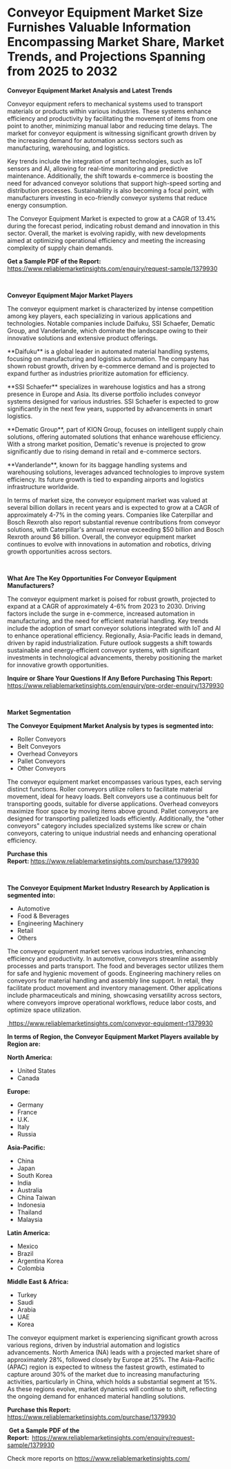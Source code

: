 <p><h1>Conveyor Equipment Market Size Furnishes Valuable Information Encompassing Market Share, Market Trends, and Projections Spanning from 2025 to 2032</h1></p><p><strong>Conveyor Equipment Market Analysis and Latest Trends</strong></p>
<p><p>Conveyor equipment refers to mechanical systems used to transport materials or products within various industries. These systems enhance efficiency and productivity by facilitating the movement of items from one point to another, minimizing manual labor and reducing time delays. The market for conveyor equipment is witnessing significant growth driven by the increasing demand for automation across sectors such as manufacturing, warehousing, and logistics. </p><p>Key trends include the integration of smart technologies, such as IoT sensors and AI, allowing for real-time monitoring and predictive maintenance. Additionally, the shift towards e-commerce is boosting the need for advanced conveyor solutions that support high-speed sorting and distribution processes. Sustainability is also becoming a focal point, with manufacturers investing in eco-friendly conveyor systems that reduce energy consumption. </p><p>The Conveyor Equipment Market is expected to grow at a CAGR of 13.4% during the forecast period, indicating robust demand and innovation in this sector. Overall, the market is evolving rapidly, with new developments aimed at optimizing operational efficiency and meeting the increasing complexity of supply chain demands.</p></p>
<p><strong>Get a Sample PDF of the Report:&nbsp;</strong> <a href="https://www.reliablemarketinsights.com/enquiry/request-sample/1379930?utm_campaign=2458&utm_medium=2&utm_source=Github&utm_content=ia&utm_term=21022025&utm_id=conveyor-equipment">https://www.reliablemarketinsights.com/enquiry/request-sample/1379930</a></p>
<p>&nbsp;</p>
<p><strong>Conveyor Equipment Major Market Players</strong></p>
<p><p>The conveyor equipment market is characterized by intense competition among key players, each specializing in various applications and technologies. Notable companies include Daifuku, SSI Schaefer, Dematic Group, and Vanderlande, which dominate the landscape owing to their innovative solutions and extensive product offerings.</p><p>**Daifuku** is a global leader in automated material handling systems, focusing on manufacturing and logistics automation. The company has shown robust growth, driven by e-commerce demand and is projected to expand further as industries prioritize automation for efficiency.</p><p>**SSI Schaefer** specializes in warehouse logistics and has a strong presence in Europe and Asia. Its diverse portfolio includes conveyor systems designed for various industries. SSI Schaefer is expected to grow significantly in the next few years, supported by advancements in smart logistics.</p><p>**Dematic Group**, part of KION Group, focuses on intelligent supply chain solutions, offering automated solutions that enhance warehouse efficiency. With a strong market position, Dematic's revenue is projected to grow significantly due to rising demand in retail and e-commerce sectors.</p><p>**Vanderlande**, known for its baggage handling systems and warehousing solutions, leverages advanced technologies to improve system efficiency. Its future growth is tied to expanding airports and logistics infrastructure worldwide.</p><p>In terms of market size, the conveyor equipment market was valued at several billion dollars in recent years and is expected to grow at a CAGR of approximately 4-7% in the coming years. Companies like Caterpillar and Bosch Rexroth also report substantial revenue contributions from conveyor solutions, with Caterpillar's annual revenue exceeding $50 billion and Bosch Rexroth around $6 billion. Overall, the conveyor equipment market continues to evolve with innovations in automation and robotics, driving growth opportunities across sectors.</p></p>
<p>&nbsp;</p>
<p><strong>What Are The Key Opportunities For Conveyor Equipment Manufacturers?</strong></p>
<p><p>The conveyor equipment market is poised for robust growth, projected to expand at a CAGR of approximately 4-6% from 2023 to 2030. Driving factors include the surge in e-commerce, increased automation in manufacturing, and the need for efficient material handling. Key trends include the adoption of smart conveyor solutions integrated with IoT and AI to enhance operational efficiency. Regionally, Asia-Pacific leads in demand, driven by rapid industrialization. Future outlook suggests a shift towards sustainable and energy-efficient conveyor systems, with significant investments in technological advancements, thereby positioning the market for innovative growth opportunities.</p></p>
<p><strong>Inquire or Share Your Questions If Any Before Purchasing This Report:</strong> <a href="https://www.reliablemarketinsights.com/enquiry/pre-order-enquiry/1379930?utm_campaign=2458&utm_medium=2&utm_source=Github&utm_content=ia&utm_term=21022025&utm_id=conveyor-equipment">https://www.reliablemarketinsights.com/enquiry/pre-order-enquiry/1379930</a></p>
<p>&nbsp;</p>
<p><strong>Market Segmentation</strong></p>
<p><strong>The Conveyor Equipment Market Analysis by types is segmented into:</strong></p>
<p><ul><li>Roller Conveyors</li><li>Belt Conveyors</li><li>Overhead Conveyors</li><li>Pallet Conveyors</li><li>Other Conveyors</li></ul></p>
<p><p>The conveyor equipment market encompasses various types, each serving distinct functions. Roller conveyors utilize rollers to facilitate material movement, ideal for heavy loads. Belt conveyors use a continuous belt for transporting goods, suitable for diverse applications. Overhead conveyors maximize floor space by moving items above ground. Pallet conveyors are designed for transporting palletized loads efficiently. Additionally, the "other conveyors" category includes specialized systems like screw or chain conveyors, catering to unique industrial needs and enhancing operational efficiency.</p></p>
<p><strong>Purchase this Report:&nbsp;</strong><a href="https://www.reliablemarketinsights.com/purchase/1379930?utm_campaign=2458&utm_medium=2&utm_source=Github&utm_content=ia&utm_term=21022025&utm_id=conveyor-equipment">https://www.reliablemarketinsights.com/purchase/1379930</a></p>
<p>&nbsp;</p>
<p><strong>The Conveyor Equipment Market Industry Research by Application is segmented into:</strong></p>
<p><ul><li>Automotive</li><li>Food & Beverages</li><li>Engineering Machinery</li><li>Retail</li><li>Others</li></ul></p>
<p><p>The conveyor equipment market serves various industries, enhancing efficiency and productivity. In automotive, conveyors streamline assembly processes and parts transport. The food and beverages sector utilizes them for safe and hygienic movement of goods. Engineering machinery relies on conveyors for material handling and assembly line support. In retail, they facilitate product movement and inventory management. Other applications include pharmaceuticals and mining, showcasing versatility across sectors, where conveyors improve operational workflows, reduce labor costs, and optimize space utilization.</p></p>
<p><a href="https://www.reliablemarketinsights.com/conveyor-equipment-r1379930?utm_campaign=2458&utm_medium=2&utm_source=Github&utm_content=ia&utm_term=21022025&utm_id=conveyor-equipment">&nbsp;https://www.reliablemarketinsights.com/conveyor-equipment-r1379930</a></p>
<p><strong>In terms of Region, the Conveyor Equipment Market Players available by Region are:</strong></p>
<p>
    <p> <strong> North America: </strong>
        <ul>
            <li>United States</li>
            <li>Canada</li>
        </ul>
        </p> 
    <p> <strong> Europe: </strong>
        <ul>
            <li>Germany</li>
            <li>France</li>
            <li>U.K.</li>
            <li>Italy</li>
            <li>Russia</li>
        </ul>
        </p> 
    <p> <strong> Asia-Pacific: </strong>
        <ul>
            <li>China</li>
            <li>Japan</li>
            <li>South Korea</li>
            <li>India</li>
            <li>Australia</li>
            <li>China Taiwan</li>
            <li>Indonesia</li>
            <li>Thailand</li>
            <li>Malaysia</li>
        </ul>
        </p> 
    <p> <strong> Latin America: </strong>
        <ul>
            <li>Mexico</li>
            <li>Brazil</li>
            <li>Argentina Korea</li>
            <li>Colombia</li>
        </ul>
        </p> 
    <p> <strong> Middle East & Africa: </strong>
        <ul>
            <li>Turkey</li>
            <li>Saudi</li>
            <li>Arabia</li>
            <li>UAE</li>
            <li>Korea</li>
        </ul>
    </p>
    </p>
<p><p>The conveyor equipment market is experiencing significant growth across various regions, driven by industrial automation and logistics advancements. North America (NA) leads with a projected market share of approximately 28%, followed closely by Europe at 25%. The Asia-Pacific (APAC) region is expected to witness the fastest growth, estimated to capture around 30% of the market due to increasing manufacturing activities, particularly in China, which holds a substantial segment at 15%. As these regions evolve, market dynamics will continue to shift, reflecting the ongoing demand for enhanced material handling solutions.</p></p>
<p><strong>Purchase this Report: </strong><a href="https://www.reliablemarketinsights.com/purchase/1379930?utm_campaign=2458&utm_medium=2&utm_source=Github&utm_content=ia&utm_term=21022025&utm_id=conveyor-equipment">https://www.reliablemarketinsights.com/purchase/1379930</a></p>
<p>&nbsp;<strong>Get a Sample PDF of the Report:&nbsp;&nbsp;</strong><a href="https://www.reliablemarketinsights.com/enquiry/request-sample/1379930?utm_campaign=2458&utm_medium=2&utm_source=Github&utm_content=ia&utm_term=21022025&utm_id=conveyor-equipment">https://www.reliablemarketinsights.com/enquiry/request-sample/1379930</a></p>
<p><strong></strong></p>
<p>Check more reports on <a href="https://www.reliablemarketinsights.com/?utm_campaign=2458&utm_medium=2&utm_source=Github&utm_content=ia&utm_term=21022025&utm_id=conveyor-equipment">https://www.reliablemarketinsights.com/</a></p>